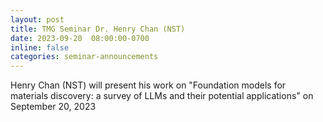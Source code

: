 ```yaml
---
layout: post
title: TMG Seminar Dr. Henry Chan (NST) 
date: 2023-09-20  08:00:00-0700
inline: false
categories: seminar-announcements
---
```


Henry Chan (NST)  will present his work on "Foundation models for materials discovery: a survey of LLMs and their potential applications" on September 20, 2023 



